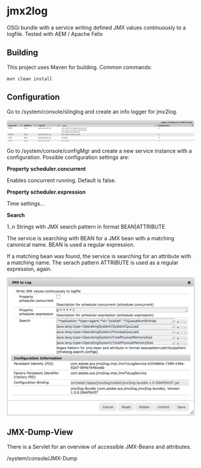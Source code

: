 jmx2log
========

OSGi bundle with a service writing defined JMX values continuously to a logfile. Tested with AEM / Apache Felix

Building
--------

This project uses Maven for building. Common commands:

    mvn clean install

Configuration
--------

Go to /system/console/slinglog and create an info logger for jmx2log.

![Log Config](/doc/logconfig.png)

Go to /system/console/configMgr and create a new service instance with a configuration. Possible configuration settings are:

**Property scheduler.concurrent**

Enables concurrent running. Default is false. 

**Property scheduler.expression**

Time settings...

**Search**

1..n Strings with JMX search pattern in format BEAN|ATTRIBUTE

The service is searching with BEAN for a JMX bean with a matching canonical name. BEAN is used a regular expression.

If a matching bean was found, the service is searching for an attribute with a matching name. The serach pattern ATTRIBUTE is used as a regular expression, again.

![Service Config](/doc/config.png)

JMX-Dump-View
--------

There is a Servlet for an overview of accessible JMX-Beans and attributes.

/system/console/JMX-Dump
